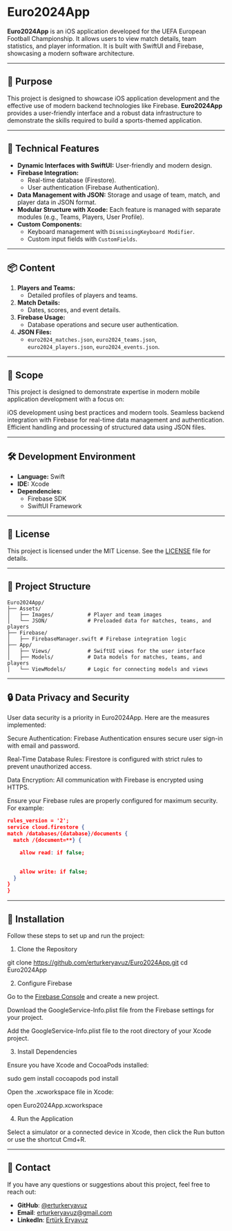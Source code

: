 # Euro2024App

**Euro2024App** is an iOS application developed for the UEFA European Football Championship. It allows users to view match details, team statistics, and player information. It is built with SwiftUI and Firebase, showcasing a modern software architecture.

---

## 🎯 Purpose
This project is designed to showcase iOS application development and the effective use of modern backend technologies like Firebase. **Euro2024App** provides a user-friendly interface and a robust data infrastructure to demonstrate the skills required to build a sports-themed application.

---

## 🚀 Technical Features
- **Dynamic Interfaces with SwiftUI:** User-friendly and modern design.
- **Firebase Integration:**
  - Real-time database (Firestore).
  - User authentication (Firebase Authentication).
- **Data Management with JSON:** Storage and usage of team, match, and player data in JSON format.
- **Modular Structure with Xcode:** Each feature is managed with separate modules (e.g., Teams, Players, User Profile).
- **Custom Components:**
  - Keyboard management with `DismissingKeyboard Modifier`.
  - Custom input fields with `CustomFields`.

---

## 📦 Content
1. **Players and Teams:**
   - Detailed profiles of players and teams.
2. **Match Details:**
   - Dates, scores, and event details.
3. **Firebase Usage:**
   - Database operations and secure user authentication.
4. **JSON Files:**
   - `euro2024_matches.json`, `euro2024_teams.json`, `euro2024_players.json`, `euro2024_events.json`.

---

## 💼 Scope
This project is designed to demonstrate expertise in modern mobile application development with a focus on:

iOS development using best practices and modern tools.
Seamless backend integration with Firebase for real-time data management and authentication.
Efficient handling and processing of structured data using JSON files.


---

## 🛠️ Development Environment
- **Language:** Swift
- **IDE:** Xcode
- **Dependencies:**
  - Firebase SDK
  - SwiftUI Framework

---

## 📜 License

This project is licensed under the MIT License. See the [LICENSE](LICENSE) file for details.


---

## 📂 Project Structure
```
Euro2024App/
├── Assets/
│   ├── Images/           # Player and team images
│   └── JSON/             # Preloaded data for matches, teams, and players
├── Firebase/
│   ├── FirebaseManager.swift # Firebase integration logic
├── App/
│   ├── Views/            # SwiftUI views for the user interface
│   ├── Models/           # Data models for matches, teams, and players
│   └── ViewModels/       # Logic for connecting models and views
```
---

## 🔒 Data Privacy and Security

User data security is a priority in Euro2024App. Here are the measures implemented:

Secure Authentication: Firebase Authentication ensures secure user sign-in with email and password.

Real-Time Database Rules: Firestore is configured with strict rules to prevent unauthorized access.

Data Encryption: All communication with Firebase is encrypted using HTTPS.

Ensure your Firebase rules are properly configured for maximum security. For example:

  ```json
rules_version = '2';
service cloud.firestore {
  match /databases/{database}/documents {
    match /{document=**} {
 
      allow read: if false;

   
      allow write: if false;
    }
  }
}

```
---

## 📲 Installation
Follow these steps to set up and run the project:

1. Clone the Repository

git clone https://github.com/erturkeryavuz/Euro2024App.git
cd Euro2024App

2. Configure Firebase

Go to the [Firebase Console](https://console.firebase.google.com/) and create a new project.

Download the GoogleService-Info.plist file from the Firebase settings for your project.

Add the GoogleService-Info.plist file to the root directory of your Xcode project.

3. Install Dependencies

Ensure you have Xcode and CocoaPods installed:

sudo gem install cocoapods
pod install

Open the .xcworkspace file in Xcode:

open Euro2024App.xcworkspace

4. Run the Application

Select a simulator or a connected device in Xcode, then click the Run button or use the shortcut Cmd+R.

---

## 📧 Contact

If you have any questions or suggestions about this project, feel free to reach out:

- **GitHub**: [@erturkeryavuz](https://github.com/erturkeryavuz)
- **Email**: [erturkeryavuz@gmail.com](mailto:erturkeryavuz@gmail.com)
- **LinkedIn**: [Ertürk Eryavuz](https://www.linkedin.com/in/ertürk-eryavuz-083b76282)
